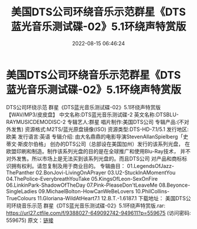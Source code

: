 ﻿---
title: 美国DTS公司环绕音乐示范群星《DTS蓝光音乐测试碟-02》5.1环绕声特赏版
date: 2022-08-15 06:46:24
categories: DTS多声道制作
tags: 外语音乐
---
# 美国DTS公司环绕音乐示范群星《DTS蓝光音乐测试碟-02》5.1环绕声特赏版

DTS公司环绕示范
群星《DTS蓝光音乐测试碟-02》5.1环绕声特赏版【WAV/MP3/皮皮盘】
中文名称:DTS蓝光音乐测试碟-2
英文名称:DTSBLU-RAYMUSICDEMODISC-2
专辑艺人:群星
唱片制作:美国DTS公司
专辑产品:(不对外发售)
资源格式:M2TS/蓝光原盘镜像(ISO)
资源类型:DTS-HD-7.1/5.1
发行地区:欧美
发行语言:英语
专辑介绍:
由大名鼎鼎的电影导演StevenAllanSpielberg「史蒂文·斯皮尔伯格」
创办的DTS公司（总部设在美国加州）发行的该系列光盘，
在欧盟印刷和制造。制作该系列光盘的目的是在全球推广和使用Blu-Ray技术，
并不对外发售。所以市场上是无法买到该系列光盘的。而且DTS公司
对产品和商标标识拥有权利。请忽复制及用于商业目的。
专辑曲目：
01.LegendsOfJazz-ThePanther
02.BonJovi-LivingOnAPrayer
03.U2-StuckInAMomentYou
04.ThePolice-EverybreathYouTake
05.KingsOfLeon-SexOnFire
06.LinkinPark-ShadowOfTheDay
07.Pink-PleaseDon'tLeaveMe
08.Beyonce-SingleLadies
09.MichaelBolton-HowCanWeBeLovers
10.PhilCollins-TrueColours
11.Gloriana-WildAtHeart7.1
12.B.T.-1.6187.1
下载地址：
美国DTS公司环绕音乐示范 群星《DTS蓝光音乐测试碟-02》5.1环绕声特赏版.rar: https://url27.ctfile.com/f/9388027-649092742-949611?p=559675
(访问密码: 559675)
原文：[链接](https://blog.sina.com.cn/s/blog_1647c7e7601030yvc.html)